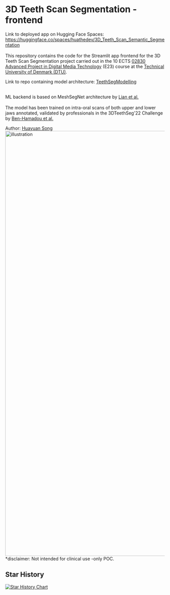 # 3D Teeth Scan Segmentation - frontend
Link to deployed app on Hugging Face Spaces: https://huggingface.co/spaces/huathedev/3D_Teeth_Scan_Semantic_Segmentation<br><br>
This repository contains the code for the Streamlit app frontend for the 3D Teeth Scan Segmentation project carried out in the 10 ECTS [02830 Advanced Project in Digital Media Technology](https://kurser.dtu.dk/course/02830) (E23) course at the [Technical University of Denmark (DTU)](https://dtu.dk/english).<br><be>

Link to repo containing model architecture: [TeethSegModelling](https://github.com/HuayuanSong/TeethSegModelling)<br><br>


ML backend is based on MeshSegNet architecture by [Lian et al.](https://ieeexplore.ieee.org/abstract/document/8984309)
<br><br>
The model has been trained on intra-oral scans of both upper and lower jaws annotated, validated by professionals in the 3DTeethSeg'22 Challenge by [Ben-Hamadou et al.](https://arxiv.org/abs/2305.18277)

Author: [Huayuan Song](https://www.linkedin.com/in/huayuansong/)
<img width="1342" alt="illustration" src="https://github.com/HuayuanSong/TeethSegFront/assets/64536148/e149c313-7604-4fc6-bac6-76842b2cd8fa">
*disclaimer: Not intended for clinical use -only POC.

## Star History

<a href="https://www.star-history.com/#HuayuanSong/TeethSegFront&Date">
 <picture>
   <source media="(prefers-color-scheme: dark)" srcset="https://api.star-history.com/svg?repos=HuayuanSong/TeethSegFront&type=Date&theme=dark" />
   <source media="(prefers-color-scheme: light)" srcset="https://api.star-history.com/svg?repos=HuayuanSong/TeethSegFront&type=Date" />
   <img alt="Star History Chart" src="https://api.star-history.com/svg?repos=HuayuanSong/TeethSegFront&type=Date" />
 </picture>
</a>
